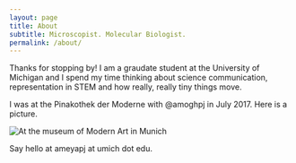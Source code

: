 ```yaml
---
layout: page
title: About
subtitle: Microscopist. Molecular Biologist. 
permalink: /about/
---
```


Thanks for stopping by! I am a graudate student at the University of Michigan and I spend my time thinking about science communication, representation in STEM and how really, really tiny things move.

I was at the Pinakothek der Moderne with @amoghpj in July 2017. Here is a picture. 

![At the museum of Modern Art in Munich](/Images/DSC_4882.png)

Say hello at ameyapj at umich dot edu.
